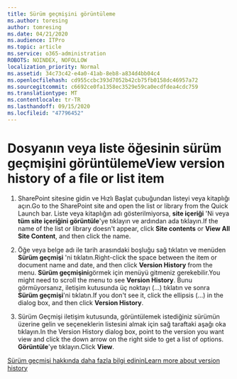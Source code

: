 ```yaml
---
title: Sürüm geçmişini görüntüleme
ms.author: toresing
author: tomresing
ms.date: 04/21/2020
ms.audience: ITPro
ms.topic: article
ms.service: o365-administration
ROBOTS: NOINDEX, NOFOLLOW
localization_priority: Normal
ms.assetid: 34c73c42-e4a0-41ab-8eb8-a834d4bb04c4
ms.openlocfilehash: cd955ccbc393d7052b42cb75fb0158dc46957a72
ms.sourcegitcommit: c6692ce0fa1358ec3529e59ca0ecdfdea4cdc759
ms.translationtype: MT
ms.contentlocale: tr-TR
ms.lasthandoff: 09/15/2020
ms.locfileid: "47796452"
---
```

# <a name="view-version-history-of-a-file-or-list-item"></a><span data-ttu-id="239da-102">Dosyanın veya liste öğesinin sürüm geçmişini görüntüleme</span><span class="sxs-lookup"><span data-stu-id="239da-102">View version history of a file or list item</span></span>

1. <span data-ttu-id="239da-103">SharePoint sitesine gidin ve Hızlı Başlat çubuğundan listeyi veya kitaplığı açın.</span><span class="sxs-lookup"><span data-stu-id="239da-103">Go to the SharePoint site and open the list or library from the Quick Launch bar.</span></span> <span data-ttu-id="239da-104">Liste veya kitaplığın adı gösterilmiyorsa, **site içeriği** 'Ni veya **tüm site içeriğini görüntüle**'ye tıklayın ve ardından ada tıklayın.</span><span class="sxs-lookup"><span data-stu-id="239da-104">If the name of the list or library doesn't appear, click **Site contents** or **View All Site Content**, and then click the name.</span></span>
    
2. <span data-ttu-id="239da-105">Öğe veya belge adı ile tarih arasındaki boşluğu sağ tıklatın ve menüden **Sürüm geçmişi** 'ni tıklatın.</span><span class="sxs-lookup"><span data-stu-id="239da-105">Right-click the space between the item or document name and date, and then click **Version History** from the menu.</span></span> <span data-ttu-id="239da-106">**Sürüm geçmişini**görmek için menüyü gitmeniz gerekebilir.</span><span class="sxs-lookup"><span data-stu-id="239da-106">You might need to scroll the menu to see **Version History**.</span></span> <span data-ttu-id="239da-107">Bunu görmüyorsanız, iletişim kutusunda üç noktayı (...) tıklatın ve sonra **Sürüm geçmişi**'ni tıklatın.</span><span class="sxs-lookup"><span data-stu-id="239da-107">If you don't see it, click the ellipsis (...) in the dialog box, and then click **Version History**.</span></span>
    
3. <span data-ttu-id="239da-108">Sürüm Geçmişi iletişim kutusunda, görüntülemek istediğiniz sürümün üzerine gelin ve seçeneklerin listesini almak için sağ taraftaki aşağı oka tıklayın.</span><span class="sxs-lookup"><span data-stu-id="239da-108">In the Version History dialog box, point to the version you want view and click the down arrow on the right side to get a list of options.</span></span> <span data-ttu-id="239da-109">**Görüntüle**'ye tıklayın.</span><span class="sxs-lookup"><span data-stu-id="239da-109">Click **View**.</span></span>
    
[<span data-ttu-id="239da-110">Sürüm geçmişi hakkında daha fazla bilgi edinin</span><span class="sxs-lookup"><span data-stu-id="239da-110">Learn more about version history</span></span>](https://go.microsoft.com/fwlink/?linkid=875709)
  

